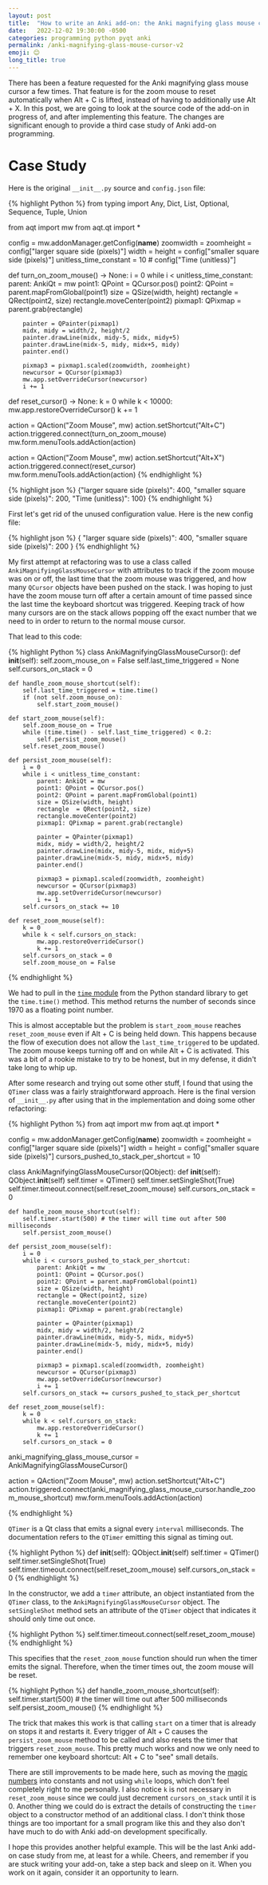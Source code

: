 ```yaml
---
layout: post
title:  "How to write an Anki add-on: the Anki magnifying glass mouse cursor v2"
date:   2022-12-02 19:30:00 -0500
categories: programming python pyqt anki
permalink: /anki-magnifying-glass-mouse-cursor-v2
emoji: 😊
long_title: true
---
```

There has been a feature requested for the Anki magnifying glass mouse cursor a few times. That feature is for the zoom mouse to reset automatically when Alt + C is lifted, instead of having to additionally use Alt + X. In this post, we are going to look at the source code of the add-on in progress of, and after implementing this feature. The changes are significant enough to provide a third case study of Anki add-on programming.

# Case Study

Here is the original `__init__.py` source and `config.json` file:

{% highlight Python %}
from typing import Any, Dict, List, Optional, Sequence, Tuple, Union

from aqt import mw
from aqt.qt import *

config = mw.addonManager.getConfig(__name__)
zoomwidth = zoomheight = config["larger square side (pixels)"]
width = height = config["smaller square side (pixels)"]
unitless_time_constant = 10 # config["Time (unitless)"]

def turn_on_zoom_mouse() -> None:
    i = 0
    while i < unitless_time_constant:
        parent: AnkiQt = mw
        point1: QPoint = QCursor.pos()
        point2: QPoint = parent.mapFromGlobal(point1)
        size = QSize(width, height)
        rectangle  = QRect(point2, size)
        rectangle.moveCenter(point2)
        pixmap1: QPixmap = parent.grab(rectangle)

        painter = QPainter(pixmap1)
        midx, midy = width/2, height/2
        painter.drawLine(midx, midy-5, midx, midy+5)
        painter.drawLine(midx-5, midy, midx+5, midy)
        painter.end()

        pixmap3 = pixmap1.scaled(zoomwidth, zoomheight)
        newcursor = QCursor(pixmap3)
        mw.app.setOverrideCursor(newcursor)
        i += 1


def reset_cursor() -> None:
    k = 0
    while k < 10000:
        mw.app.restoreOverrideCursor()
        k += 1

action = QAction("Zoom Mouse", mw)
action.setShortcut("Alt+C")
action.triggered.connect(turn_on_zoom_mouse)
mw.form.menuTools.addAction(action)

action = QAction("Zoom Mouse", mw)
action.setShortcut("Alt+X")
action.triggered.connect(reset_cursor)
mw.form.menuTools.addAction(action)
{% endhighlight %}

{% highlight json %}
{"larger square side (pixels)": 400, 
"smaller square side (pixels)": 200, 
"Time (unitless)": 100}
{% endhighlight %}

First let's get rid of the unused configuration value. Here is the new config file:

{% highlight json %}
{
"larger square side (pixels)": 400, 
"smaller square side (pixels)": 200
}
{% endhighlight %}

My first attempt at refactoring was to use a class called `AnkiMagnifyingGlassMouseCursor` with attributes to track if the zoom mouse was on or off, the last time that the zoom mouse was triggered, and how many `QCursor` objects have been pushed on the stack. I was hoping to just have the zoom mouse turn off after a certain amount of time passed since the last time the keyboard shortcut was triggered. Keeping track of how many cursors are on the stack allows popping off the exact number that we need to in order to return to the normal mouse cursor.

That lead to this code:

{% highlight Python %}
class AnkiMagnifyingGlassMouseCursor():
    def __init__(self):
    	self.zoom_mouse_on = False
    	self.last_time_triggered = None
        self.cursors_on_stack = 0
    
    def handle_zoom_mouse_shortcut(self):
        self.last_time_triggered = time.time()
        if (not self.zoom_mouse_on):
            self.start_zoom_mouse()
    
    def start_zoom_mouse(self):
        self.zoom_mouse_on = True
        while (time.time() - self.last_time_triggered) < 0.2:
            self.persist_zoom_mouse()
        self.reset_zoom_mouse()

    def persist_zoom_mouse(self):
        i = 0
        while i < unitless_time_constant:
            parent: AnkiQt = mw
            point1: QPoint = QCursor.pos()
            point2: QPoint = parent.mapFromGlobal(point1)
            size = QSize(width, height)
            rectangle  = QRect(point2, size)
            rectangle.moveCenter(point2)
            pixmap1: QPixmap = parent.grab(rectangle)

            painter = QPainter(pixmap1)
            midx, midy = width/2, height/2
            painter.drawLine(midx, midy-5, midx, midy+5)
            painter.drawLine(midx-5, midy, midx+5, midy)
            painter.end()

            pixmap3 = pixmap1.scaled(zoomwidth, zoomheight)
            newcursor = QCursor(pixmap3)
            mw.app.setOverrideCursor(newcursor)
            i += 1
        self.cursors_on_stack += 10

    def reset_zoom_mouse(self):
        k = 0
        while k < self.cursors_on_stack:
            mw.app.restoreOverrideCursor()
            k += 1
        self.cursors_on_stack = 0
        self.zoom_mouse_on = False
{% endhighlight %}

We had to pull in the [`time` module](https://docs.python.org/3/library/time.html#module-time) from the Python standard library to get the `time.time()` method. This method returns the number of seconds since 1970 as a floating point number.

This is almost acceptable but the problem is `start_zoom_mouse` reaches `reset_zoom_mouse` even if Alt + C is being held down. This happens because the flow of execution does not allow the `last_time_triggered` to be updated. The zoom mouse keeps turning off and on while Alt + C is activated. This was a bit of a rookie mistake to try to be honest, but in my defense, it didn't take long to whip up.

After some research and trying out some other stuff, I found that using the `QTimer` class was a fairly straightforward approach. Here is the final version of `__init__.py` after using that in the implementation and doing some other refactoring:

{% highlight Python %}
from aqt import mw
from aqt.qt import *

config = mw.addonManager.getConfig(__name__)
zoomwidth = zoomheight = config["larger square side (pixels)"]
width = height = config["smaller square side (pixels)"]
cursors_pushed_to_stack_per_shortcut = 10

class AnkiMagnifyingGlassMouseCursor(QObject):
    def __init__(self):
        QObject.__init__(self)
        self.timer = QTimer()
        self.timer.setSingleShot(True)
        self.timer.timeout.connect(self.reset_zoom_mouse)
        self.cursors_on_stack = 0

    def handle_zoom_mouse_shortcut(self):
        self.timer.start(500) # the timer will time out after 500 milliseconds
        self.persist_zoom_mouse()

    def persist_zoom_mouse(self):
        i = 0
        while i < cursors_pushed_to_stack_per_shortcut:
            parent: AnkiQt = mw
            point1: QPoint = QCursor.pos()
            point2: QPoint = parent.mapFromGlobal(point1)
            size = QSize(width, height)
            rectangle = QRect(point2, size)
            rectangle.moveCenter(point2)
            pixmap1: QPixmap = parent.grab(rectangle)

            painter = QPainter(pixmap1)
            midx, midy = width/2, height/2
            painter.drawLine(midx, midy-5, midx, midy+5)
            painter.drawLine(midx-5, midy, midx+5, midy)
            painter.end()

            pixmap3 = pixmap1.scaled(zoomwidth, zoomheight)
            newcursor = QCursor(pixmap3)
            mw.app.setOverrideCursor(newcursor)
            i += 1
        self.cursors_on_stack += cursors_pushed_to_stack_per_shortcut

    def reset_zoom_mouse(self):
        k = 0
        while k < self.cursors_on_stack:
            mw.app.restoreOverrideCursor()
            k += 1
        self.cursors_on_stack = 0

anki_magnifying_glass_mouse_cursor = AnkiMagnifyingGlassMouseCursor()

action = QAction("Zoom Mouse", mw)
action.setShortcut("Alt+C")
action.triggered.connect(anki_magnifying_glass_mouse_cursor.handle_zoom_mouse_shortcut)
mw.form.menuTools.addAction(action)

{% endhighlight %}

`QTimer` is a Qt class that emits a signal every `interval` milliseconds. The documentation refers to the `QTimer` emitting this signal as timing out. 

{% highlight Python %}
def __init__(self):
    QObject.__init__(self)
    self.timer = QTimer()
    self.timer.setSingleShot(True)
    self.timer.timeout.connect(self.reset_zoom_mouse)
    self.cursors_on_stack = 0
{% endhighlight %}

In the constructor, we add a `timer` attribute, an object instantiated from the `QTimer` class, to the `AnkiMagnifyingGlassMouseCursor` object. The `setSingleShot` method sets an attribute of the `QTimer` object that indicates it should only time out once.

{% highlight Python %}
self.timer.timeout.connect(self.reset_zoom_mouse)
{% endhighlight %}

This specifies that the `reset_zoom_mouse` function should run when the timer emits the signal. Therefore, when the timer times out, the zoom mouse will be reset.

{% highlight Python %}
def handle_zoom_mouse_shortcut(self):
    self.timer.start(500) # the timer will time out after 500 milliseconds
    self.persist_zoom_mouse()
{% endhighlight %}

The trick that makes this work is that calling `start` on a timer that is already on stops it and restarts it. Every trigger of Alt + C causes the `persist_zoom_mouse` method to be called and also resets the timer that triggers `reset_zoom_mouse`. This pretty much works and now we only need to remember one keyboard shortcut: Alt + C to "see" small details.

There are still improvements to be made here, such as moving the [magic numbers](https://en.wikipedia.org/wiki/Magic_number_(programming)) into constants and not using `while` loops, which don't feel completely right to me personally. I also notice `k` is not necessary in `reset_zoom_mouse` since we could just decrement `cursors_on_stack` until it is 0. Another thing we could do is extract the details of constructing the `timer` object to a constructor method of an additional class. I don't think those things are too important for a small program like this and they also don't have much to do with Anki add-on development specifically. 

I hope this provides another helpful example. This will be the last Anki add-on case study from me, at least for a while. Cheers, and remember if you are stuck writing your add-on, take a step back and sleep on it. When you work on it again, consider it an opportunity to learn.